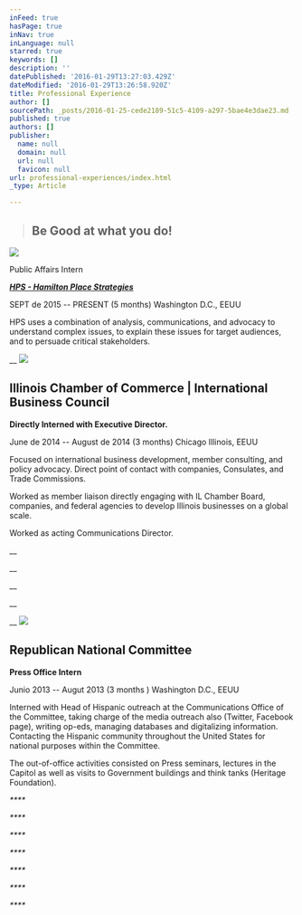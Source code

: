 ```yaml
---
inFeed: true
hasPage: true
inNav: true
inLanguage: null
starred: true
keywords: []
description: ''
datePublished: '2016-01-29T13:27:03.429Z'
dateModified: '2016-01-29T13:26:58.920Z'
title: Professional Experience
author: []
sourcePath: _posts/2016-01-25-cede2189-51c5-4109-a297-5bae4e3dae23.md
published: true
authors: []
publisher:
  name: null
  domain: null
  url: null
  favicon: null
url: professional-experiences/index.html
_type: Article

---
```

> ## Be Good at what you do!

![](https://s3-us-west-2.amazonaws.com/the-grid-img/p/05f67194652ceda09acdc488dfda219f94534285.png)

Public Affairs Intern

_[**HPS - Hamilton Place Strategies**][0]_

SEPT de 2015 -- PRESENT (5 months)  Washington D.C., EEUU

HPS uses a combination of analysis, communications, and advocacy to understand complex issues, to explain these issues for target audiences, and to persuade critical stakeholders. 

__
![](https://s3-us-west-2.amazonaws.com/the-grid-img/p/16ef337b9eccfb6aa966a3827cc0ccfd5c8d5da0.jpg)

## Illinois Chamber of Commerce | International Business Council

**Directly Interned with Executive Director.**

June de 2014 -- August de 2014 (3 months) Chicago Illinois, EEUU

Focused on international business development, member consulting, and policy advocacy. Direct point of contact with companies, Consulates, and Trade Commissions.

Worked as member liaison directly engaging with IL Chamber Board, companies, and federal agencies to develop Illinois businesses on a global scale.

Worked as acting Communications Director.

__

__

__

__

__
![](https://s3-us-west-2.amazonaws.com/the-grid-img/p/6076d50b6f8ec985bda995617a57df7a97253635.png)

## Republican National Committee

**Press Office Intern**

Junio 2013 -- Augut 2013 (3 months ) Washington D.C., EEUU

Interned with Head of Hispanic outreach at the Communications Office of the Committee, taking charge of the media outreach also (Twitter, Facebook page), writing op-eds, managing databases and digitalizing information. Contacting the Hispanic community throughout the United States for national purposes within the Committee. 

The out-of-office activities consisted on Press seminars, lectures in the Capitol as well as visits to Government buildings and think tanks (Heritage Foundation).

_****_

_****_

_****_

_****_

_****_

_****_

_****_

[0]: https://thegrid.ai/rcgliv/hamilton-place/